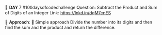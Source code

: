 📌 𝐃𝐀𝐘 7 #100daysofcodechallenge
Question: Subtract the Product and Sum of Digits of an Integer
Link:
https://lnkd.in/dqM7cnES

📌 𝐀𝐩𝐩𝐫𝐨𝐚𝐜𝐡:
🔎 Simple approach Divide the number into its digits and then find the sum and the product and return the difference.
